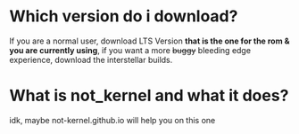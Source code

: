 # Which version do i download?

If you are a normal user, download LTS Version **that is the one for the rom & you are currently using**, if you want a more ~~buggy~~ bleeding edge experience, download the interstellar builds.


# What is not_kernel and what it does?

idk, maybe not-kernel.github.io will help you on this one
